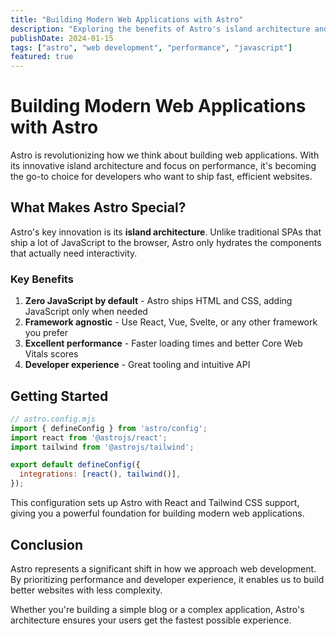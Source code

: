 ```yaml
---
title: "Building Modern Web Applications with Astro"
description: "Exploring the benefits of Astro's island architecture and how it can improve your web development workflow."
publishDate: 2024-01-15
tags: ["astro", "web development", "performance", "javascript"]
featured: true
---
```


# Building Modern Web Applications with Astro

Astro is revolutionizing how we think about building web applications. With its innovative island architecture and focus on performance, it's becoming the go-to choice for developers who want to ship fast, efficient websites.

## What Makes Astro Special?

Astro's key innovation is its **island architecture**. Unlike traditional SPAs that ship a lot of JavaScript to the browser, Astro only hydrates the components that actually need interactivity.

### Key Benefits

1. **Zero JavaScript by default** - Astro ships HTML and CSS, adding JavaScript only when needed
2. **Framework agnostic** - Use React, Vue, Svelte, or any other framework you prefer
3. **Excellent performance** - Faster loading times and better Core Web Vitals scores
4. **Developer experience** - Great tooling and intuitive API

## Getting Started

```javascript
// astro.config.mjs
import { defineConfig } from 'astro/config';
import react from '@astrojs/react';
import tailwind from '@astrojs/tailwind';

export default defineConfig({
  integrations: [react(), tailwind()],
});
```

This configuration sets up Astro with React and Tailwind CSS support, giving you a powerful foundation for building modern web applications.

## Conclusion

Astro represents a significant shift in how we approach web development. By prioritizing performance and developer experience, it enables us to build better websites with less complexity.

Whether you're building a simple blog or a complex application, Astro's architecture ensures your users get the fastest possible experience.
